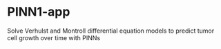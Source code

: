 # PINN1-app
Solve Verhulst and Montroll differential equation models to predict tumor cell growth over time with PINNs
